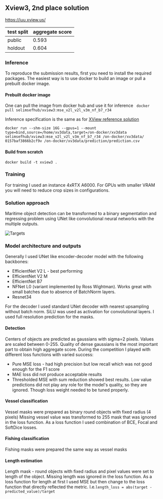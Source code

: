 ## Xview3, 2nd place solution
https://iuu.xview.us/

| test split  | aggregate score |
|-------------|-----------------|
| public      | 0.593           |
| holdout     | 0.604           | 

### Inference
To reproduce the submission results, first you need to install the required packages. 
The easiest way is to use docker to build an image or pull a prebuilt docker image.

#### Prebuilt docker image

One can pull the image from docker hub and use it for inference
``` docker pull selimsefhub/xview3:mse_v2l_v2l_v3m_nf_b7_r34``` 

Inference specification is the same as for [XView reference solution](https://github.com/DIUx-xView/xview3-reference) 
``` 
docker run --shm-size 16G --gpus=1 --mount type=bind,source=/home/xv3data,target=/on-docker/xv3data selimsefhub/xview3:mse_v2l_v2l_v3m_nf_b7_r34 /on-docker/xv3data/ 0157baf3866b2cf9v /on-docker/xv3data/prediction/prediction.csv
```
#### Build from scratch
```
docker build -t xview3 .
```

### Training

For training I used an instance 4xRTX A6000. For GPUs with smaller VRAM you will need to reduce crop sizes in configurations.



### Solution approach

Maritime object detection can be transformed to a binary segmentation and regressing problem using UNet like convolutional neural networks with the multiple outputs.


![Targets](images/targets.png)

### Model architecture and outputs

Generally I used UNet like encoder-decoder model with the following backbones:
- EfficientNet V2 L - best performing
- EfficientNet V2 M
- EfficientNet B7 
- NFNet L0 (variant implemented by Ross Wightman). Works great with small batches due to absence of BatchNorm layers.
- Resnet34

For the decoder I used standard UNet decoder with nearest upsampling without batch norm. SiLU was used as activation for convolutional layers. 
I used full resolution prediction for the masks. 

#### Detection
 
Centers of objects are predicted as gaussians with sigma=2 pixels. Values are scaled between 0-255. 
Quality of dense gaussians is the most important part to obtain high aggregate score.
During the competition I played with different loss functions with varied success:
- Pure MSE loss - had high precision but low recall which was not good enough for the F1 score
- MAE loss did not produce acceptable results
- Thresholded MSE with sum reduction showed best results. Low value predictions did not play any role for the model's quality, so they are ignored. Though loss weight needed to be tuned properly.
 
#### Vessel classification

Vessel masks were prepared as binary round objects with fixed radius (4 pixels)
Missing vessel value was transformed to 255 mask that was ignored in the loss function.
As a loss function I used combination of BCE, Focal and SoftDice losses.

#### Fishing classification
Fishing masks were prepared the same way as vessel masks

#### Length estimation
Length mask - round objects with fixed radius and pixel values were set to length of the object.
Missing length was ignored in the loss function.
As a loss function for length at first I used MSE but then change to the loss function that directly reflected the metric.
I.e.`length_loss = abs(target - predicted_value)/target`


